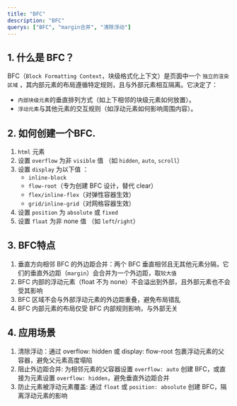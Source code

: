 ```yaml
---
title: "BFC"
description: "BFC"
querys: ["BFC", "margin合并", "清除浮动"]
---
```


## 1. 什么是 BFC？

BFC（`Block Formatting Context`，块级格式化上下文）是页面中一个 `独立的渲染区域` ，其内部元素的布局遵循特定规则，且与外部元素相互隔离。它决定了：

- `内部块级元素`的垂直排列方式（如上下相邻的块级元素如何放置）。
- `浮动元素`与其他元素的交互规则（如浮动元素如何影响周围内容）。

## 2. 如何创建一个BFC.

1. `html` 元素
2. 设置 `overflow` 为非 `visible` 值 （如 `hidden`, `auto`, `scroll`）
3. 设置 `display` 为以下值 ：
   - `inline-block`
   - `flow-root`（专为创建 BFC 设计，替代 clear）
   - `flex/inline-flex`（对弹性容器生效）
   - `grid/inline-grid`（对网格容器生效）
4. 设置 `position` 为 `absolute` 或 `fixed`
5. 设置 `float` 为非 none 值 （如 `left`/`right`）

## 3. BFC特点

1. 垂直方向相邻 BFC 的外边距合并：两个 BFC 垂直相邻且无其他元素分隔，它们的垂直外边距（`margin`）会合并为一个外边距，取`较大值`
2. BFC 内部的浮动元素（float 不为 none）不会溢出到外部，且外部元素也不会受其影响
3. BFC 区域不会与外部浮动元素的外边距重叠，避免布局错乱
4. BFC 内部元素的布局仅受 BFC 内部规则影响，与外部无关

## 4. 应用场景

1. 清除浮动：通过 overflow: hidden 或 display: flow-root 包裹浮动元素的父容器，避免父元素高度塌陷
2. 阻止外边距合并: 为相邻元素的父容器设置 `overflow: auto` 创建 BFC，或直接为元素设置 `overflow: hidden`，避免垂直外边距合并
3. 防止元素被浮动元素覆盖: 通过 `float` 或 `position: absolute` 创建 BFC，隔离浮动元素的影响
